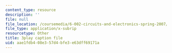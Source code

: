 ```yaml
---
content_type: resource
description: ''
file: null
file_location: /coursemedia/6-002-circuits-and-electronics-spring-2007/aae1fdb408e357d4bfe3e63dff69171a_dyxcCoUgETU.vtt
file_type: application/x-subrip
resourcetype: Other
title: 3play caption file
uid: aae1fdb4-08e3-57d4-bfe3-e63dff69171a
---
```

